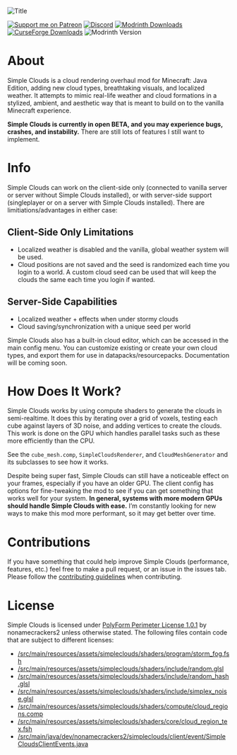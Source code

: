 ![Title](https://i.imgur.com/naWBH5p.png)

[![Support me on Patreon](https://img.shields.io/endpoint.svg?url=https%3A%2F%2Fshieldsio-patreon.vercel.app%2Fapi%3Fusername%3Dnonamecrackers2%26type%3Dpatrons&style=flat-square)](https://patreon.com/nonamecrackers2)
[![Discord](https://img.shields.io/discord/987817685293355028?style=flat-square&logo=discord&label=Discord&color=%235865F2)](https://discord.gg/cracker-s-modded-community-987817685293355028)
[![Modrinth Downloads](https://img.shields.io/modrinth/dt/simple-clouds?style=flat-square&logo=modrinth&label=Modrinth&color=dark-green)](https://modrinth.com/project/simple-clouds)
[![CurseForge Downloads](https://img.shields.io/curseforge/dt/1121215?style=flat-square&logo=curseforge&label=CurseForge)](https://www.curseforge.com/minecraft/mc-mods/simple-clouds)
![Modrinth Version](https://img.shields.io/modrinth/v/simple-clouds?style=flat-square&label=Version)

# About

Simple Clouds is a cloud rendering overhaul mod for Minecraft: Java Edition, adding new cloud types, breathtaking visuals, and localized weather. It attempts to mimic real-life weather and cloud formations in a stylized, ambient, and aesthetic way that is meant to build on to the vanilla Minecraft experience.

**Simple Clouds is currently in open BETA, and you may experience bugs, crashes, and instability.** There are still lots of features I still want to implement.

# Info

Simple Clouds can work on the client-side only (connected to vanilla server or server without Simple Clouds installed), or with server-side support (singleplayer or on a server with Simple Clouds installed). There are limitiations/advantages in either case:

## Client-Side Only Limitations
- Localized weather is disabled and the vanilla, global weather system will be used.
- Cloud positions are not saved and the seed is randomized each time you login to a world. A custom cloud seed can be used that will keep the clouds the same each time you login if wanted.

## Server-Side Capabilities
- Localized weather + effects when under stormy clouds
- Cloud saving/synchronization with a unique seed per world

Simple Clouds also has a built-in cloud editor, which can be accessed in the main config menu. You can customize existing or create your own cloud types, and export them for use in datapacks/resourcepacks. Documentation will be coming soon.

# How Does It Work?
Simple Clouds works by using compute shaders to generate the clouds in semi-realtime. It does this by iterating over a grid of voxels, testing each cube against layers of 3D noise, and adding vertices to create the clouds. This work is done on the GPU which handles parallel tasks such as these more efficiently than the CPU.

See the ``cube_mesh.comp``, ``SimpleCloudsRenderer``, and ``CloudMeshGenerator`` and its subclasses to see how it works.

Despite being super fast, Simple Clouds can still have a noticeable effect on your frames, especially if you have an older GPU. The client config has options for fine-tweaking the mod to see if you can get something that works well for your system. **In general, systems with more modern GPUs should handle Simple Clouds with ease.** I’m constantly looking for new ways to make this mod more performant, so it may get better over time.

# Contributions

If you have something that could help improve Simple Clouds (performance, features, etc.) feel free to make a pull request, or an issue in the issues tab. Please follow the [contributing guidelines](https://github.com/nonamecrackers2/simple-clouds/blob/1.20.1/docs/CONTRIBUTING.md) when contributing.

# License

Simple Clouds is licensed under [PolyForm Perimeter License 1.0.1](https://github.com/nonamecrackers2/simple-clouds/blob/1.20.1/LICENSE.md) by nonamecrackers2 unless otherwise stated. The following files contain code that are subject to different licenses:
- [/src/main/resources/assets/simpleclouds/shaders/program/storm_fog.fsh](https://github.com/nonamecrackers2/simple-clouds/blob/658c05e5e97eb21b3106ee9940f19028e98722fa/src/main/resources/assets/simpleclouds/shaders/program/storm_fog.fsh#L64C1-L89C3)
- [/src/main/resources/assets/simpleclouds/shaders/include/random.glsl](https://github.com/nonamecrackers2/simple-clouds/blob/1.20.1/src/main/resources/assets/simpleclouds/shaders/include/random.glsl)
- [/src/main/resources/assets/simpleclouds/shaders/include/random_hash.glsl](https://github.com/nonamecrackers2/simple-clouds/blob/1.20.1/src/main/resources/assets/simpleclouds/shaders/include/random_hash.glsl)
- [/src/main/resources/assets/simpleclouds/shaders/include/simplex_noise.glsl](https://github.com/nonamecrackers2/simple-clouds/blob/1.20.1/src/main/resources/assets/simpleclouds/shaders/include/simplex_noise.glsl)
- [/src/main/resources/assets/simpleclouds/shaders/compute/cloud_regions.comp](https://github.com/nonamecrackers2/simple-clouds/blob/1.20.1/src/main/resources/assets/simpleclouds/shaders/compute/cloud_regions.comp)
- [/src/main/resources/assets/simpleclouds/shaders/core/cloud_region_tex.fsh](https://github.com/nonamecrackers2/simple-clouds/blob/1.20.1/src/main/resources/assets/simpleclouds/shaders/core/cloud_region_tex.fsh)
- [/src/main/java/dev/nonamecrackers2/simpleclouds/client/event/SimpleCloudsClientEvents.java](https://github.com/nonamecrackers2/simple-clouds/blob/1.20.1/src/main/java/dev/nonamecrackers2/simpleclouds/client/event/SimpleCloudsClientEvents.java)
